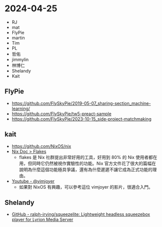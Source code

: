 # 2024-04-25

- RJ
- mat
- FlyPie
- martin
- Tim
- PL
- 哲佑
- jimmylin
- 林博仁
- Shelandy
- Kait


## FlyPie

- https://github.com/FlySkyPie/2019-05-07_sharing-section_machine-learning/
- https://github.com/FlySkyPie/tw5-preact-sample
- https://github.com/FlySkyPie/2023-10-15_side-project-matchmaking


## kait 

- https://github.com/NixOS/nix
- [Nix Doc > Flakes](https://nix.dev/concepts/flakes)
    - flakes 是 Nix 社群提出非常好用的工具，好用到 80% 的 Nix 使用者都在用，但同時它仍然被視作實驗性的功能。Nix 官方文件花了很大的篇幅在說明為什麼這個功能極具爭議，還有為什麼遲遲不讓它成為正式功能的理由。
- [Youtube - @vimjoyer](https://www.youtube.com/@vimjoyer/videos)
    - 如果對 NixOS 有興趣，可以參考這位 vimjoyer 的影片，很適合入門。


## Shelandy

- [GitHub - ralph-irving/squeezelite: Lightweight headless squeezebox player for Lyrion Media Server](https://github.com/ralph-irving/squeezelite)



